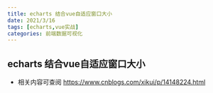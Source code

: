 ```yaml
---
title: echarts 结合vue自适应窗口大小
date: 2021/3/16
tags: [echarts,vue实战]
categories: 前端数据可视化
---
```


## echarts 结合vue自适应窗口大小

- 相关内容可查阅 https://www.cnblogs.com/xikui/p/14148224.html
